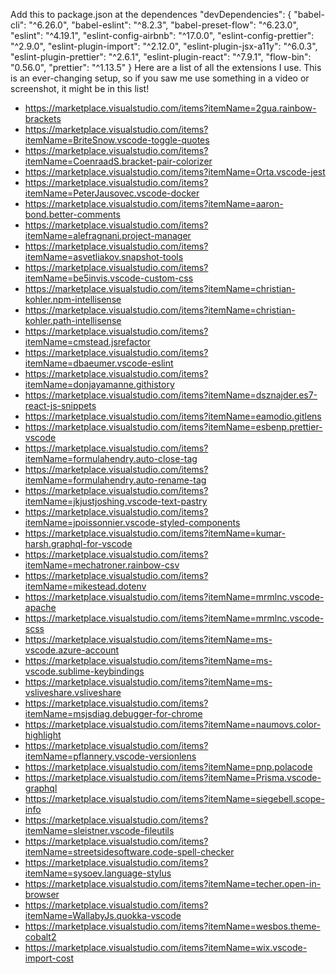 Add this to package.json at the dependences
"devDependencies": {
"babel-cli": "^6.26.0",
"babel-eslint": "^8.2.3",
"babel-preset-flow": "^6.23.0",
"eslint": "^4.19.1",
"eslint-config-airbnb": "^17.0.0",
"eslint-config-prettier": "^2.9.0",
"eslint-plugin-import": "^2.12.0",
"eslint-plugin-jsx-a11y": "^6.0.3",
"eslint-plugin-prettier": "^2.6.1",
"eslint-plugin-react": "^7.9.1",
"flow-bin": "0.56.0",
"prettier": "^1.13.5"
}
Here are a list of all the extensions I use. This is an ever-changing setup, so if you saw me use something in a video or screenshot, it might be in this list!
  

* https://marketplace.visualstudio.com/items?itemName=2gua.rainbow-brackets
* https://marketplace.visualstudio.com/items?itemName=BriteSnow.vscode-toggle-quotes
* https://marketplace.visualstudio.com/items?itemName=CoenraadS.bracket-pair-colorizer
* https://marketplace.visualstudio.com/items?itemName=Orta.vscode-jest
* https://marketplace.visualstudio.com/items?itemName=PeterJausovec.vscode-docker
* https://marketplace.visualstudio.com/items?itemName=aaron-bond.better-comments
* https://marketplace.visualstudio.com/items?itemName=alefragnani.project-manager
* https://marketplace.visualstudio.com/items?itemName=asvetliakov.snapshot-tools
* https://marketplace.visualstudio.com/items?itemName=be5invis.vscode-custom-css
* https://marketplace.visualstudio.com/items?itemName=christian-kohler.npm-intellisense
* https://marketplace.visualstudio.com/items?itemName=christian-kohler.path-intellisense
* https://marketplace.visualstudio.com/items?itemName=cmstead.jsrefactor
* https://marketplace.visualstudio.com/items?itemName=dbaeumer.vscode-eslint
* https://marketplace.visualstudio.com/items?itemName=donjayamanne.githistory
* https://marketplace.visualstudio.com/items?itemName=dsznajder.es7-react-js-snippets
* https://marketplace.visualstudio.com/items?itemName=eamodio.gitlens
* https://marketplace.visualstudio.com/items?itemName=esbenp.prettier-vscode
* https://marketplace.visualstudio.com/items?itemName=formulahendry.auto-close-tag
* https://marketplace.visualstudio.com/items?itemName=formulahendry.auto-rename-tag
* https://marketplace.visualstudio.com/items?itemName=jkjustjoshing.vscode-text-pastry
* https://marketplace.visualstudio.com/items?itemName=jpoissonnier.vscode-styled-components
* https://marketplace.visualstudio.com/items?itemName=kumar-harsh.graphql-for-vscode
* https://marketplace.visualstudio.com/items?itemName=mechatroner.rainbow-csv
* https://marketplace.visualstudio.com/items?itemName=mikestead.dotenv
* https://marketplace.visualstudio.com/items?itemName=mrmlnc.vscode-apache
* https://marketplace.visualstudio.com/items?itemName=mrmlnc.vscode-scss
* https://marketplace.visualstudio.com/items?itemName=ms-vscode.azure-account
* https://marketplace.visualstudio.com/items?itemName=ms-vscode.sublime-keybindings
* https://marketplace.visualstudio.com/items?itemName=ms-vsliveshare.vsliveshare
* https://marketplace.visualstudio.com/items?itemName=msjsdiag.debugger-for-chrome
* https://marketplace.visualstudio.com/items?itemName=naumovs.color-highlight
* https://marketplace.visualstudio.com/items?itemName=pflannery.vscode-versionlens
* https://marketplace.visualstudio.com/items?itemName=pnp.polacode
* https://marketplace.visualstudio.com/items?itemName=Prisma.vscode-graphql
* https://marketplace.visualstudio.com/items?itemName=siegebell.scope-info
* https://marketplace.visualstudio.com/items?itemName=sleistner.vscode-fileutils
* https://marketplace.visualstudio.com/items?itemName=streetsidesoftware.code-spell-checker
* https://marketplace.visualstudio.com/items?itemName=sysoev.language-stylus
* https://marketplace.visualstudio.com/items?itemName=techer.open-in-browser
* https://marketplace.visualstudio.com/items?itemName=WallabyJs.quokka-vscode
* https://marketplace.visualstudio.com/items?itemName=wesbos.theme-cobalt2
* https://marketplace.visualstudio.com/items?itemName=wix.vscode-import-cost
